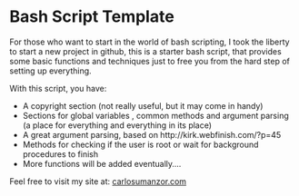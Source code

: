 <h1>Bash Script Template</h1>

<p>For those who want to start in the world of bash scripting, I took the liberty to start a new project in github, this is a starter bash script, that provides some basic functions and techniques just to free you from the hard step of setting up everything.</p>
<p>With this script, you have:</p>
<ul>
<li>A copyright section (not really useful, but it may come in handy)</li>
<li>Sections for global variables , common methods and argument parsing (a place for everything and everything in its place)</li>
<li>A great argument parsing, based on http://kirk.webfinish.com/?p=45</li>
<li>Methods for checking if the user is root or wait for background procedures to finish</li>
<li>More functions will be added eventually….</li>
</ul>

<p>Feel free to visit my site at: <a href="http://www.carlosumanzor.com">carlosumanzor.com</a>


